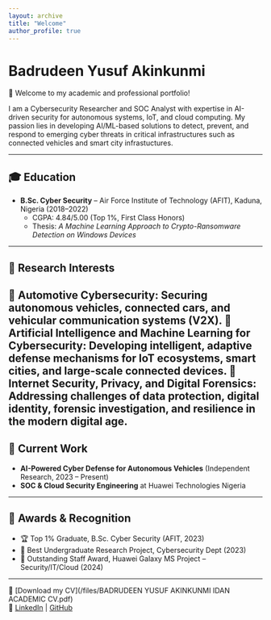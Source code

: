 ```yaml
---
layout: archive
title: "Welcome"
author_profile: true
---
```


# Badrudeen Yusuf Akinkunmi

👋 Welcome to my academic and professional portfolio!  

I am a Cybersecurity Researcher and SOC Analyst with expertise in AI-driven security for autonomous systems, IoT, and cloud computing. My passion lies in developing AI/ML-based solutions to detect, prevent, and respond to emerging cyber threats in critical infrastructures such as connected vehicles and smart city infrastuctures.

---
## 🎓 Education
- **B.Sc. Cyber Security** – Air Force Institute of Technology (AFIT), Kaduna, Nigeria (2018–2022)  
  - CGPA: 4.84/5.00 (Top 1%, First Class Honors)  
  - Thesis: *A Machine Learning Approach to Crypto-Ransomware Detection on Windows Devices*
--- 
## 🔹 Research Interests

🚗  Automotive Cybersecurity: Securing autonomous vehicles, connected cars, and vehicular communication systems (V2X). 
🤖 Artificial Intelligence and Machine Learning for Cybersecurity: Developing intelligent, adaptive defense mechanisms for IoT ecosystems, smart cities, and large-scale connected devices. 
🔐 Internet Security, Privacy, and Digital Forensics: Addressing challenges of data protection, digital identity, forensic investigation, and resilience in the modern digital age.
---

## 🔹 Current Work
- **AI-Powered Cyber Defense for Autonomous Vehicles** (Independent Research, 2023 – Present)  
- **SOC & Cloud Security Engineering** at Huawei Technologies Nigeria  

---

## 🔹 Awards & Recognition
- 🏆 Top 1% Graduate, B.Sc. Cyber Security (AFIT, 2023)  
- 🏅 Best Undergraduate Research Project, Cybersecurity Dept (2023)  
- 🌟 Outstanding Staff Award, Huawei Galaxy MS Project – Security/IT/Cloud (2024)  

---

📄 [Download my CV](/files/BADRUDEEN YUSUF AKINKUNMI IDAN ACADEMIC CV.pdf)  
🔗 [LinkedIn](https://www.linkedin.com/in/badrudeen-yusuf-akinkunmi-6692b819b/) | [GitHub](https://github.com/yusbad09)  
